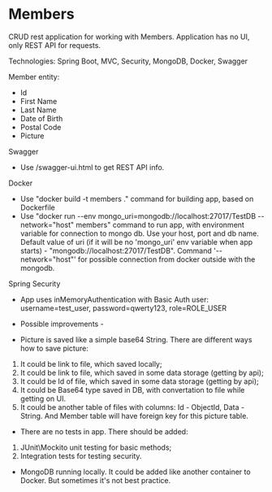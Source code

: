 # Members
CRUD rest application for working with Members. Application has no UI, only REST API for requests.

Technologies: Spring Boot, MVC, Security, MongoDB, Docker, Swagger

Member entity:
- Id
- First Name
- Last Name
- Date of Birth
- Postal Code
- Picture

Swagger
* Use /swagger-ui.html to get REST API info.

Docker
* Use "docker build -t members ." command for building app, based on Dockerfile
* Use "docker run --env mongo_uri=mongodb://localhost:27017/TestDB --network="host" members" command to run app, 
with environment variable for connection to mongo db. Use your host, port and db name. 
Default value of uri (if it will be no 'mongo_uri' env variable when app starts) - "mongodb://localhost:27017/TestDB".
Command '--network="host"' for possible connection from docker outside with the mongodb.

Spring Security
* App uses inMemoryAuthentication with Basic Auth user: username=test_user, password=qwerty123, role=ROLE_USER

- Possible improvements -
* Picture is saved like a simple base64 String. There are different ways how to save picture: 
1) It could be link to file, which saved locally;
2) It could be link to file, which saved in some data storage (getting by api);
3) It could be Id of file, which saved in some data storage (getting by api);
4) It could be Base64 type saved in DB, with convertation to file while getting on UI.
5) It could be another table of files with columns: Id - ObjectId, Data - String. 
  And Member table will have foreign key for this picture table.

* There are no tests in app. There should be added:
1) JUnit\Mockito unit testing for basic methods;
2) Integration tests for testing security.

* MongoDB running locally. It could be added like another container to Docker. But sometimes it's not best practice.



